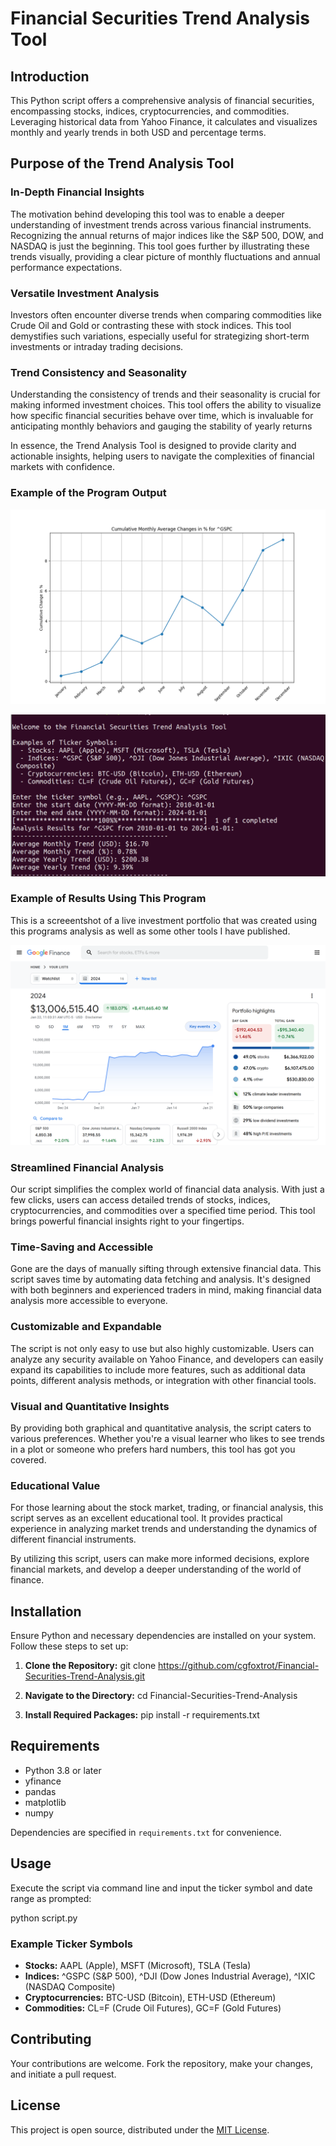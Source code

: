 # Financial Securities Trend Analysis Tool

## Introduction
This Python script offers a comprehensive analysis of financial securities, encompassing stocks, indices, cryptocurrencies, and commodities. Leveraging historical data from Yahoo Finance, it calculates and visualizes monthly and yearly trends in both USD and percentage terms.

## Purpose of the Trend Analysis Tool

### In-Depth Financial Insights
The motivation behind developing this tool was to enable a deeper understanding of investment trends across various financial instruments. Recognizing the annual returns of major indices like the S&P 500, DOW, and NASDAQ is just the beginning. This tool goes further by illustrating these trends visually, providing a clear picture of monthly fluctuations and annual performance expectations.

### Versatile Investment Analysis
Investors often encounter diverse trends when comparing commodities like Crude Oil and Gold or contrasting these with stock indices. This tool demystifies such variations, especially useful for strategizing short-term investments or intraday trading decisions.

### Trend Consistency and Seasonality
Understanding the consistency of trends and their seasonality is crucial for making informed investment choices. This tool offers the ability to visualize how specific financial securities behave over time, which is invaluable for anticipating monthly behaviors and gauging the stability of yearly returns

In essence, the Trend Analysis Tool is designed to provide clarity and actionable insights, helping users to navigate the complexities of financial markets with confidence.

### Example of the Program Output
![Cumulative Monthly Average Changes](Figure_1.png)

![Script Execution Screenshot](programterminal.png)

### Example of Results Using This Program
This is a screeentshot of a live investment portfolio that was created using this programs analysis as well as some other tools I have published.

![Portfolio Screenshot](2024Portfolio.png)

### Streamlined Financial Analysis
Our script simplifies the complex world of financial data analysis. With just a few clicks, users can access detailed trends of stocks, indices, cryptocurrencies, and commodities over a specified time period. This tool brings powerful financial insights right to your fingertips.

### Time-Saving and Accessible
Gone are the days of manually sifting through extensive financial data. This script saves time by automating data fetching and analysis. It's designed with both beginners and experienced traders in mind, making financial data analysis more accessible to everyone.

### Customizable and Expandable
The script is not only easy to use but also highly customizable. Users can analyze any security available on Yahoo Finance, and developers can easily expand its capabilities to include more features, such as additional data points, different analysis methods, or integration with other financial tools.

### Visual and Quantitative Insights
By providing both graphical and quantitative analysis, the script caters to various preferences. Whether you're a visual learner who likes to see trends in a plot or someone who prefers hard numbers, this tool has got you covered.

### Educational Value
For those learning about the stock market, trading, or financial analysis, this script serves as an excellent educational tool. It provides practical experience in analyzing market trends and understanding the dynamics of different financial instruments.

By utilizing this script, users can make more informed decisions, explore financial markets, and develop a deeper understanding of the world of finance.

## Installation
Ensure Python and necessary dependencies are installed on your system. Follow these steps to set up:

1. **Clone the Repository:**
   git clone https://github.com/cgfoxtrot/Financial-Securities-Trend-Analysis.git

2. **Navigate to the Directory:**
   cd Financial-Securities-Trend-Analysis

3. **Install Required Packages:**
   pip install -r requirements.txt

## Requirements
- Python 3.8 or later
- yfinance
- pandas
- matplotlib
- numpy

Dependencies are specified in `requirements.txt` for convenience.

## Usage
Execute the script via command line and input the ticker symbol and date range as prompted:

python script.py

### Example Ticker Symbols
- **Stocks:** AAPL (Apple), MSFT (Microsoft), TSLA (Tesla)
- **Indices:** ^GSPC (S&P 500), ^DJI (Dow Jones Industrial Average), ^IXIC (NASDAQ Composite)
- **Cryptocurrencies:** BTC-USD (Bitcoin), ETH-USD (Ethereum)
- **Commodities:** CL=F (Crude Oil Futures), GC=F (Gold Futures)

## Contributing
Your contributions are welcome. Fork the repository, make your changes, and initiate a pull request.

## License
This project is open source, distributed under the [MIT License](LICENSE).
